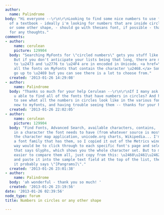 ```yaml
---
author:
  name: Palindrome
body: "Hi everyone --\r\n\r\nLooking to find some nice numbers to use for a list inside
  of a textbook - ideally i'm looking for numbers that are inside circles or squares
  or some other shape, - should go with thesans font, if possible - thanks in advance
  for any thoughts."
comments:
- author:
    name: cerulean
    picture: 129904
  body: "Searching MyFonts for \"circled numbers\" gets you stuff like <a href=\"http://www.myfonts.com/fonts/jonathan-hughes/fyra/\">Fyra.</a>
    But if you don't anticipate your lists being that long, there are more choices.\r\n\u2460
    to \u2473 and \u2776 to \u24F4 are in encoded in Unicode. <a href=\"http://www.myfonts.com/search/char%3A%E2%91%A8/fonts/\">Here's
    all the fonts on MyFonts that contain the character \u2468.</a> Some of them don't
    go up to \u2469 but you can see there is a lot to choose from."
  created: '2013-01-26 14:29:08'
- author:
    name: Palindrome
  body: "Thanks so much for your help Cerulean --\r\n\r\nIf I many ask -- how were
    u able to find all of the fonts that have numbers in circles? And how do I get
    to see what all the numbers in circles look like in the various fonts? I'm fairly
    new to myfonts, and having trouble seeing them -- thanks for your help."
  created: '2013-01-26 22:02:05'
- author:
    name: cerulean
    picture: 129904
  body: "Find Fonts, Advanced Search, available characters, contains, ...and paste
    in a character the font needs to have (from whatever source is most handy, like
    the character map application, unicode.org charts, Wikipedia... I'm working on
    a font family that has them, so I copied it out of the Metrics window in Fontlab).\r\n\r\nOne
    way would be to click through to each specific font's page and select the tab
    that says Glyphs, which shows you the whole character set. But to make it much
    easier to compare them all, just copy from this: \u2460\u2461\u2462\u2463\u2464\u2465\u2466\u2467\u2468\u2469\u246A\u246B\u246C\u246D\u246E\u246F\u2470\u2471\u2472\u2473
    and paste it into the sample text field at the top of the list, the place where
    it probably says \"[Pangrams]\"."
  created: '2013-01-26 23:01:38'
- author:
    name: Palindrome
  body: 'ah wonderful - thank you so much! '
  created: '2013-01-26 23:19:56'
date: '2013-01-26 02:39:56'
node_type: forum
title: Numbers in circles or any other shape

---
```


